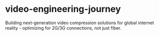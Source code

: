 # video-engineering-journey
Building next-generation video compression solutions for global internet reality - optimizing for 2G/3G connections, not just fiber.
